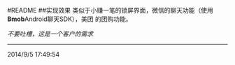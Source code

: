 #README
##实现效果
类似于小赚一笔的锁屏界面，微信的聊天功能（使用**Bmob**Android聊天SDK），美团
的团购功能。

*不要吐槽，这是一个客户的需求*


----------
2014/9/5 17:49:54 